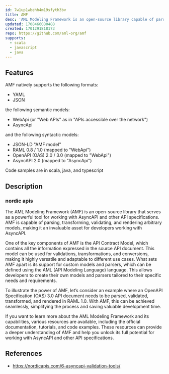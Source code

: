```yaml
---
id: 7w1up1wbehh4m19sfyth3bv
title: AMF
desc: 'AML Modeling Framework is an open-source library capable of parsing and validating AML metadata documents'
updated: 1708466080488
created: 1701291818173
repo: https://github.com/aml-org/amf
supports:
  - scala
  - javascript
  - java
---
```


## Features

AMF natively supports the following formats:

-   YAML
-   JSON

the following semantic models:

-   WebApi (or "Web APIs" as in "APIs accessible over the network")
-   AsyncApi

and the following syntactic models:

-   JSON-LD "AMF model"
-   RAML 0.8 / 1.0 (mapped to "WebApi")
-   OpenAPI (OAS) 2.0 / 3.0 (mapped to "WebApi")
-   AsyncAPI 2.0 (mapped to "AsyncApi")

Code samples are in scala, java, and typescript   


## Description

### nordic apis

The AML Modeling Framework (AMF) is an open-source library that serves as a powerful tool for working with AsyncAPI and other API specifications. AMF is capable of parsing, transforming, validating, and rendering arbitrary models, making it an invaluable asset for developers working with AsyncAPI.

One of the key components of AMF is the API Contract Model, which contains all the information expressed in the source API document. This model can be used for validations, transformations, and conversions, making it highly versatile and adaptable to different use cases.
What sets AMF apart is its support for custom models and parsers, which can be defined using the AML (API Modeling Language) language. This allows developers to create their own models and parsers tailored to their specific needs and requirements.

To illustrate the power of AMF, let’s consider an example where an OpenAPI Specification (OAS) 3.0 API document needs to be parsed, validated, transformed, and rendered in RAML 1.0. With AMF, this can be achieved seamlessly, simplifying the process and saving valuable development time.

If you want to learn more about the AML Modeling Framework and its capabilities, various resources are available, including the official documentation, tutorials, and code examples. These resources can provide a deeper understanding of AMF and help you unlock its full potential for working with AsyncAPI and other API specifications.

## References

- https://nordicapis.com/6-asyncapi-validation-tools/